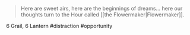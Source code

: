 > Here are sweet airs, here are the beginnings of dreams... here our thoughts turn to the Hour called [[the Flowermaker|Flowermaker]].

6 Grail, 6 Lantern
#distraction #opportunity